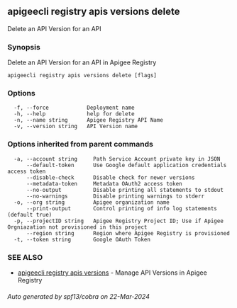 ## apigeecli registry apis versions delete

Delete an API Version for an API

### Synopsis

Delete an API Version for an API in Apigee Registry

```
apigeecli registry apis versions delete [flags]
```

### Options

```
  -f, --force            Deployment name
  -h, --help             help for delete
  -n, --name string      Apigee Registry API Name
  -v, --version string   API Version name
```

### Options inherited from parent commands

```
  -a, --account string     Path Service Account private key in JSON
      --default-token      Use Google default application credentials access token
      --disable-check      Disable check for newer versions
      --metadata-token     Metadata OAuth2 access token
      --no-output          Disable printing all statements to stdout
      --no-warnings        Disable printing warnings to stderr
  -o, --org string         Apigee organization name
      --print-output       Control printing of info log statements (default true)
  -p, --projectID string   Apigee Registry Project ID; Use if Apigee Orgniazation not provisioned in this project
      --region string      Region where Apigee Registry is provisioned
  -t, --token string       Google OAuth Token
```

### SEE ALSO

* [apigeecli registry apis versions](apigeecli_registry_apis_versions.md)	 - Manage API Versions in Apigee Registry

###### Auto generated by spf13/cobra on 22-Mar-2024
